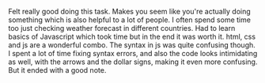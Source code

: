 Felt really good doing this task. Makes you seem like you're actually doing something which is also helpful to a lot of people. I often spend some time too just checking weather forecast in different countries. Had to learn basics of Javascript which took time but in the end it was worth it. html, css and js are a wonderful combo.
The syntax in js was quite confusing though. I spent a lot of time fixing syntax errors, and also the code looks intimidating as well, with the arrows and the dollar signs, making it even more confusing. But it ended with a good note.
